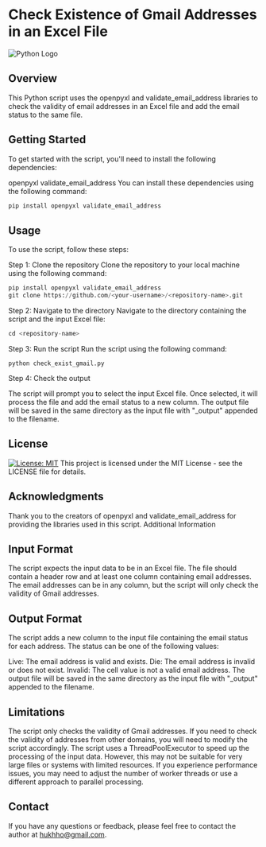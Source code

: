 # Check Existence of Gmail Addresses in an Excel File
![Python Logo](https://www.python.org/static/community_logos/python-logo.png)
## Overview
This Python script uses the openpyxl and validate_email_address libraries to check the validity of email addresses in an Excel file and add the email status to the same file.
## Getting Started
To get started with the script, you'll need to install the following dependencies:

openpyxl
validate_email_address
You can install these dependencies using the following command:

```python
pip install openpyxl validate_email_address
```

## Usage
To use the script, follow these steps:

Step 1: Clone the repository
Clone the repository to your local machine using the following command:

```python
pip install openpyxl validate_email_address
git clone https://github.com/<your-username>/<repository-name>.git
```
Step 2: Navigate to the directory
Navigate to the directory containing the script and the input Excel file:

```python
cd <repository-name>
```
Step 3: Run the script
Run the script using the following command:

```
python check_exist_gmail.py
```

Step 4: Check the output

The script will prompt you to select the input Excel file. Once selected, it will process the file and add the email status to a new column. The output file will be saved in the same directory as the input file with "_output" appended to the filename.


## License
[![License: MIT](https://img.shields.io/badge/License-MIT-yellow.svg)](https://opensource.org/licenses/MIT)
This project is licensed under the MIT License - see the LICENSE file for details.

## Acknowledgments
Thank you to the creators of openpyxl and validate_email_address for providing the libraries used in this script.
Additional Information

## Input Format
The script expects the input data to be in an Excel file. The file should contain a header row and at least one column containing email addresses. The email addresses can be in any column, but the script will only check the validity of Gmail addresses.

## Output Format
The script adds a new column to the input file containing the email status for each address. The status can be one of the following values:

Live: The email address is valid and exists.
Die: The email address is invalid or does not exist.
Invalid: The cell value is not a valid email address.
The output file will be saved in the same directory as the input file with "_output" appended to the filename.

## Limitations
The script only checks the validity of Gmail addresses. If you need to check the validity of addresses from other domains, you will need to modify the script accordingly.
The script uses a ThreadPoolExecutor to speed up the processing of the input data. However, this may not be suitable for very large files or systems with limited resources. If you experience performance issues, you may need to adjust the number of worker threads or use a different approach to parallel processing.
## Contact
If you have any questions or feedback, please feel free to contact the author at hukhho@gmail.com.

